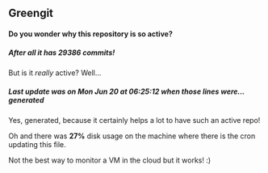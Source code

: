 ## Greengit

#### Do you wonder why this repository is so active?

##### After all it has 29386 commits!

But is it *really* active? Well...

##### Last update was on Mon Jun 20 at 06:25:12 when those lines were... generated

Yes, generated, because it certainly helps a lot to have such an active repo!

Oh and there was **27%** disk usage on the machine
where there is the cron updating this file.

Not the best way to monitor a VM in the cloud but it works! :)
